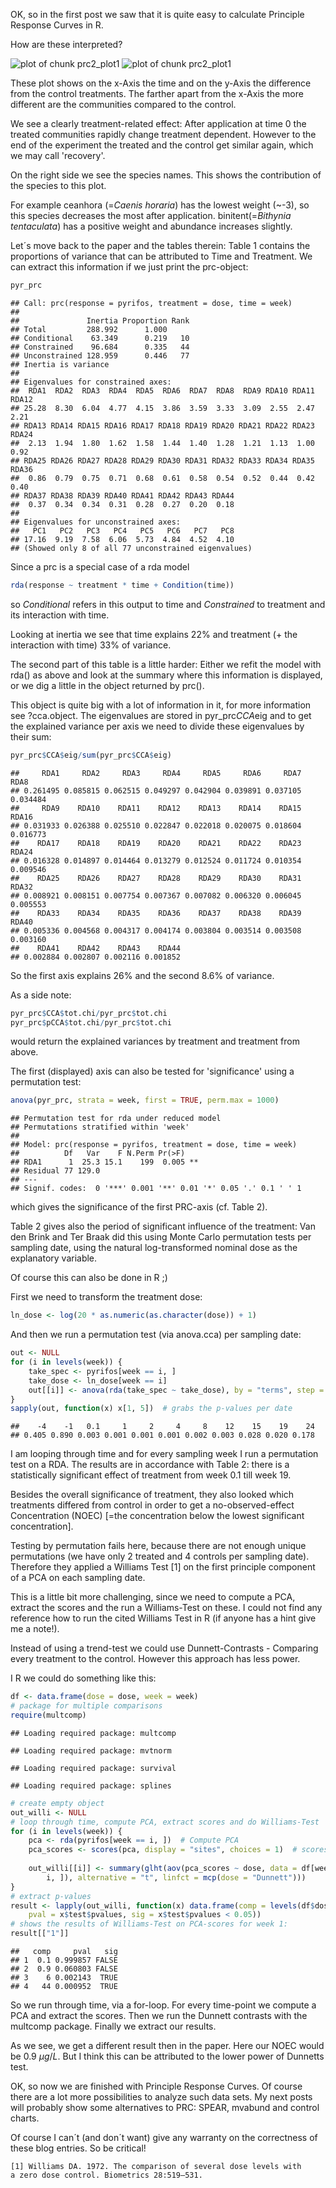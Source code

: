 OK, so in the first post we saw that it is quite easy to calculate Principle Response Curves in R.

How are these interpreted?



![plot of chunk prc2_plot1](figure/prc2_plot11.png) ![plot of chunk prc2_plot1](figure/prc2_plot12.png) 


These plot shows on the x-Axis the time and on the y-Axis the difference from the control treatments.
The farther apart from the x-Axis the more different are the communities compared to the control.

We see a clearly treatment-related effect: After application at time 0 the treated communities rapidly change treatment dependent.
However to the end of the experiment the treated and the control get similar again, which we may call 'recovery'.

On the right side we see the species names. This shows the contribution of the species to this plot.

For example ceanhora (=*Caenis horaria*) has the lowest weight (~-3), so this species decreases the most after application. binitent(=*Bithynia tentaculata*) has a positive weight and abundance increases slightly.

Let´s move back to the paper and the tables therein:
Table 1 contains the proportions of variance that can be attributed to Time and Treatment.
We can extract this information if we just print the prc-object:


```r
pyr_prc
```

```
## Call: prc(response = pyrifos, treatment = dose, time = week)
## 
##               Inertia Proportion Rank
## Total         288.992      1.000     
## Conditional    63.349      0.219   10
## Constrained    96.684      0.335   44
## Unconstrained 128.959      0.446   77
## Inertia is variance 
## 
## Eigenvalues for constrained axes:
##  RDA1  RDA2  RDA3  RDA4  RDA5  RDA6  RDA7  RDA8  RDA9 RDA10 RDA11 RDA12 
## 25.28  8.30  6.04  4.77  4.15  3.86  3.59  3.33  3.09  2.55  2.47  2.21 
## RDA13 RDA14 RDA15 RDA16 RDA17 RDA18 RDA19 RDA20 RDA21 RDA22 RDA23 RDA24 
##  2.13  1.94  1.80  1.62  1.58  1.44  1.40  1.28  1.21  1.13  1.00  0.92 
## RDA25 RDA26 RDA27 RDA28 RDA29 RDA30 RDA31 RDA32 RDA33 RDA34 RDA35 RDA36 
##  0.86  0.79  0.75  0.71  0.68  0.61  0.58  0.54  0.52  0.44  0.42  0.40 
## RDA37 RDA38 RDA39 RDA40 RDA41 RDA42 RDA43 RDA44 
##  0.37  0.34  0.34  0.31  0.28  0.27  0.20  0.18 
## 
## Eigenvalues for unconstrained axes:
##   PC1   PC2   PC3   PC4   PC5   PC6   PC7   PC8 
## 17.16  9.19  7.58  6.06  5.73  4.84  4.52  4.10 
## (Showed only 8 of all 77 unconstrained eigenvalues)
```


Since a prc is a special case of a rda model

```r
rda(response ~ treatment * time + Condition(time))
```

so *Conditional* refers in this output to time and *Constrained* to treatment and its interaction with time.

Looking at inertia we see that time explains 22% and treatment (+ the interaction with time) 33% of variance.


The second part of this table is a little harder:
Either we refit the model with rda() as above and look at the summary where this information is displayed, or we dig a little in the object returned by prc().

This object is quite big with a lot of information in it, for more information see ?cca.object.
The eigenvalues are stored in pyr_prc$CCA$eig and to get the explained variance per axis we need to divide these eigenvalues by their sum:


```r
pyr_prc$CCA$eig/sum(pyr_prc$CCA$eig)
```

```
##     RDA1     RDA2     RDA3     RDA4     RDA5     RDA6     RDA7     RDA8 
## 0.261495 0.085815 0.062515 0.049297 0.042904 0.039891 0.037105 0.034484 
##     RDA9    RDA10    RDA11    RDA12    RDA13    RDA14    RDA15    RDA16 
## 0.031933 0.026388 0.025510 0.022847 0.022018 0.020075 0.018604 0.016773 
##    RDA17    RDA18    RDA19    RDA20    RDA21    RDA22    RDA23    RDA24 
## 0.016328 0.014897 0.014464 0.013279 0.012524 0.011724 0.010354 0.009546 
##    RDA25    RDA26    RDA27    RDA28    RDA29    RDA30    RDA31    RDA32 
## 0.008921 0.008151 0.007754 0.007367 0.007082 0.006320 0.006045 0.005553 
##    RDA33    RDA34    RDA35    RDA36    RDA37    RDA38    RDA39    RDA40 
## 0.005336 0.004568 0.004317 0.004174 0.003804 0.003514 0.003508 0.003160 
##    RDA41    RDA42    RDA43    RDA44 
## 0.002884 0.002807 0.002116 0.001852
```


So the first axis explains 26% and the second 8.6% of variance.

As a side note:

```r
pyr_prc$CCA$tot.chi/pyr_prc$tot.chi
pyr_prc$pCCA$tot.chi/pyr_prc$tot.chi
```

would return the explained variances by treatment and treatment from above.


The first (displayed) axis can also be tested for 'significance' using a permutation test:


```r
anova(pyr_prc, strata = week, first = TRUE, perm.max = 1000)
```

```
## Permutation test for rda under reduced model
## Permutations stratified within 'week'
## 
## Model: prc(response = pyrifos, treatment = dose, time = week)
##          Df   Var    F N.Perm Pr(>F)   
## RDA1      1  25.3 15.1    199  0.005 **
## Residual 77 129.0                      
## ---
## Signif. codes:  0 '***' 0.001 '**' 0.01 '*' 0.05 '.' 0.1 ' ' 1
```

which gives the significance of the first PRC-axis (cf. Table 2).


Table 2 gives also the period of significant influence of the treatment:
Van den Brink and Ter Braak did this using Monte Carlo permutation tests per sampling date, using the natural log-transformed nominal dose as the explanatory variable. 

Of course this can also be done in R ;)

First we need to transform the treatment dose:

```r
ln_dose <- log(20 * as.numeric(as.character(dose)) + 1)
```


And then we run a permutation test (via anova.cca) per sampling date:

```r
out <- NULL
for (i in levels(week)) {
    take_spec <- pyrifos[week == i, ]
    take_dose <- ln_dose[week == i]
    out[[i]] <- anova(rda(take_spec ~ take_dose), by = "terms", step = 1000)
}
sapply(out, function(x) x[1, 5])  # grabs the p-values per date
```

```
##    -4    -1   0.1     1     2     4     8    12    15    19    24 
## 0.405 0.890 0.003 0.001 0.001 0.001 0.002 0.003 0.028 0.020 0.178
```

I am looping through time and for every sampling week I run a permutation test on a RDA. The results are in accordance with Table 2: there is a statistically significant effect of treatment from week 0.1 till week 19.

Besides the overall significance of treatment, they also looked which treatments differed from control in order to get a no-observed-effect Concentration (NOEC) [=the concentration below the lowest significant concentration]. 

Testing by permutation fails here, because there are not enough unique permutations (we have only 2 treated and 4 controls per sampling date).
Therefore they applied a Williams Test [1] on the first principle component of a PCA on each sampling date.

This is a little bit more challenging, since we need to compute a PCA, extract the scores and the run a Williams-Test on these. I could not find any reference how to run the cited Williams Test in R (if anyone has a hint give me a note!).

Instead of using a trend-test we could use Dunnett-Contrasts - Comparing every treatment to the control. However this approach has less power.

I R we could do something like this:


```r
df <- data.frame(dose = dose, week = week)
# package for multiple comparisons
require(multcomp)
```

```
## Loading required package: multcomp
```

```
## Loading required package: mvtnorm
```

```
## Loading required package: survival
```

```
## Loading required package: splines
```

```r
# create empty object
out_willi <- NULL
# loop through time, compute PCA, extract scores and do Williams-Test
for (i in levels(week)) {
    pca <- rda(pyrifos[week == i, ])  # Compute PCA
    pca_scores <- scores(pca, display = "sites", choices = 1)  # scores of first principle component
    
    out_willi[[i]] <- summary(glht(aov(pca_scores ~ dose, data = df[week == 
        i, ]), alternative = "t", linfct = mcp(dose = "Dunnett")))
}
# extract p-values
result <- lapply(out_willi, function(x) data.frame(comp = levels(df$dose)[-1], 
    pval = x$test$pvalues, sig = x$test$pvalues < 0.05))
# shows the results of Williams-Test on PCA-scores for week 1:
result[["1"]]
```

```
##   comp     pval   sig
## 1  0.1 0.999857 FALSE
## 2  0.9 0.060803 FALSE
## 3    6 0.002143  TRUE
## 4   44 0.000952  TRUE
```



So we run through time, via a for-loop. For every time-point we compute a PCA and extract the scores. Then we run the Dunnett contrasts with the multcomp package. Finally we extract our results.

As we see, we get a different result then in the paper. Here our NOEC would be 0.9 $\mu g/L$. But I think this can be attributed to the lower power of Dunnetts test.
 

OK, so now we are finished with Principle Response Curves. Of course there are a lot more possibilities to analyze such data sets. My next posts will probably show some alternatives to PRC: SPEAR, mvabund and control charts.


Of course I can´t (and don´t want) give any warranty on the correctness of these blog entries. 
So be critical! 



```
[1] Williams DA. 1972. The comparison of several dose levels with
a zero dose control. Biometrics 28:519–531.
```


